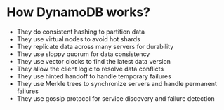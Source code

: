 # How DynamoDB works?
- They do consistent hashing to partition data
- They use virtual nodes to avoid hot shards
- They replicate data across many servers for durability
- They use sloppy quorum for data consistency
- They use vector clocks to find the latest data version
- They allow the client logic to resolve data conflicts
- They use hinted handoff to handle temporary failures
- They use Merkle trees to synchronize servers and handle permanent failures
- They use gossip protocol for service discovery and failure detection